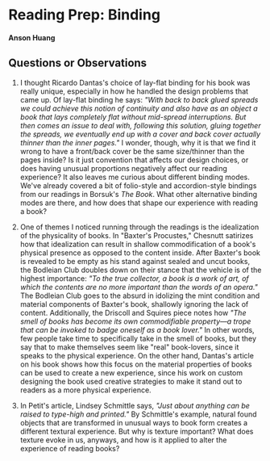 # Reading Prep: Binding

#### Anson Huang

## Questions or Observations

1. I thought Ricardo Dantas's choice of lay-flat binding for his book was really unique, especially in how he handled the design problems that came up. Of lay-flat binding he says: *"With back to back glued spreads we could achieve this notion of continuity and also have as an object a book that lays completely flat without mid-spread interruptions. But then comes an issue to deal with, following this solution, gluing together the spreads, we eventually end up with a cover and back cover actually thinner than the inner pages."* I wonder, though, why it is that we find it wrong to have a front/back cover be the same size/thinner than the pages inside? Is it just convention that affects our design choices, or does having unusual proportions negatively affect our reading experience? It also leaves me curious about different binding modes. We've already covered a bit of folio-style and accordion-style bindings from our readings in Borsuk's *The Book*. What other alternative binding modes are there, and how does that shape our experience with reading a book?

2. One of themes I noticed running through the readings is the idealization of the physicality of books. In "Baxter's Procustes," Chesnutt satirizes how that idealization can result in shallow commodification of a book's physical presence as opposed to the content inside. After Baxter's book is revealed to be empty as his stand against sealed and uncut books, the Bodleian Club doubles down on their stance that the vehicle is of the highest importance: *"To the true collector, a book is a work of art, of which the contents are no more important than the words of an opera."* The Bodleian Club goes to the absurd in idolizing the mint condition and material components of Baxter's book, shallowly ignoring the lack of content. Additionally, the Driscoll and Squires piece notes how *"The smell of books has become its own commodifiable property—a trope that can be invoked to badge oneself as a book lover."* In other words, few people take time to specifically take in the smell of books, but they say that to make themselves seem like "real" book-lovers, since it speaks to the physical experience. On the other hand, Dantas's article on his book shows how this focus on the material properties of books can be used to create a new experience, since his work on custom designing the book used creative strategies to make it stand out to readers as a more physical experience.

3. In Petit's article, Lindsey Schmittle says, *"Just about anything can be raised to type-high and printed."* By Schmittle's example, natural found objects that are transformed in unusual ways to book form creates a different textural experience. But why is texture important? What does texture evoke in us, anyways, and how is it applied to alter the experience of reading books?